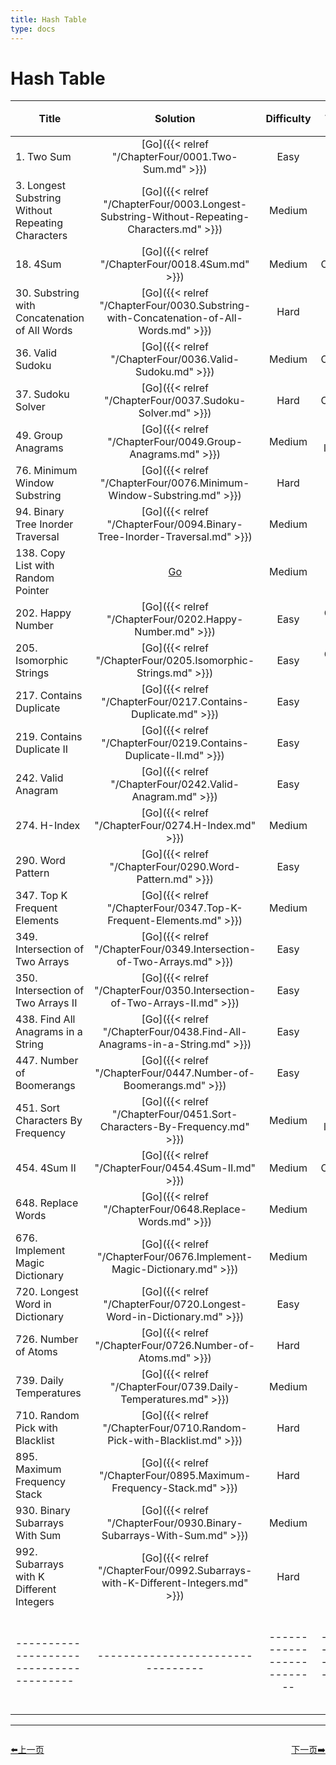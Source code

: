 ```yaml
---
title: Hash Table
type: docs
---
```


# Hash Table

| Title | Solution | Difficulty | Time | Space |收藏| 
| ----- | :--------: | :----------: | :----: | :-----: | :-----: |
|1. Two Sum | [Go]({{< relref "/ChapterFour/0001.Two-Sum.md" >}})| Easy | O(n)| O(n)||
|3. Longest Substring Without Repeating Characters  | [Go]({{< relref "/ChapterFour/0003.Longest-Substring-Without-Repeating-Characters.md" >}})| Medium | O(n)| O(1)|❤️|
|18. 4Sum  | [Go]({{< relref "/ChapterFour/0018.4Sum.md" >}})| Medium | O(n^3)| O(n^2)|❤️|
|30. Substring with Concatenation of All Words | [Go]({{< relref "/ChapterFour/0030.Substring-with-Concatenation-of-All-Words.md" >}})| Hard | O(n)| O(n)|❤️|
|36. Valid Sudoku | [Go]({{< relref "/ChapterFour/0036.Valid-Sudoku.md" >}})| Medium | O(n^2)| O(n^2)||
|37. Sudoku Solver  | [Go]({{< relref "/ChapterFour/0037.Sudoku-Solver.md" >}})| Hard | O(n^2)| O(n^2)|❤️|
|49. Group Anagrams | [Go]({{< relref "/ChapterFour/0049.Group-Anagrams.md" >}})| Medium | O(n log n)| O(n)||
|76. Minimum Window Substring | [Go]({{< relref "/ChapterFour/0076.Minimum-Window-Substring.md" >}})| Hard | O(n)| O(n)|❤️|
|94. Binary Tree Inorder Traversal | [Go]({{< relref "/ChapterFour/0094.Binary-Tree-Inorder-Traversal.md" >}})| Medium | O(n)| O(1)||
|138. Copy List with Random Pointer | [Go]()| Medium | O(n)| O(1)||
|202. Happy Number | [Go]({{< relref "/ChapterFour/0202.Happy-Number.md" >}})| Easy | O(log n)| O(1)||
|205. Isomorphic Strings  | [Go]({{< relref "/ChapterFour/0205.Isomorphic-Strings.md" >}})| Easy | O(log n)| O(n)||
|217. Contains Duplicate  | [Go]({{< relref "/ChapterFour/0217.Contains-Duplicate.md" >}})| Easy | O(n)| O(n)||
|219. Contains Duplicate II  | [Go]({{< relref "/ChapterFour/0219.Contains-Duplicate-II.md" >}})| Easy | O(n)| O(n)||
|242. Valid Anagram  | [Go]({{< relref "/ChapterFour/0242.Valid-Anagram.md" >}})| Easy | O(n)| O(n) ||
|274. H-Index  | [Go]({{< relref "/ChapterFour/0274.H-Index.md" >}})| Medium |  O(n)| O(n) ||
|290. Word Pattern | [Go]({{< relref "/ChapterFour/0290.Word-Pattern.md" >}})| Easy |  O(n)| O(n) ||
|347. Top K Frequent Elements  | [Go]({{< relref "/ChapterFour/0347.Top-K-Frequent-Elements.md" >}})| Medium |  O(n)| O(n) ||
|349. Intersection of Two Arrays  | [Go]({{< relref "/ChapterFour/0349.Intersection-of-Two-Arrays.md" >}})| Easy | O(n)| O(n) ||
|350. Intersection of Two Arrays II | [Go]({{< relref "/ChapterFour/0350.Intersection-of-Two-Arrays-II.md" >}})| Easy | O(n)| O(n) ||
|438. Find All Anagrams in a String | [Go]({{< relref "/ChapterFour/0438.Find-All-Anagrams-in-a-String.md" >}})| Easy | O(n)| O(1) ||
|447. Number of Boomerangs | [Go]({{< relref "/ChapterFour/0447.Number-of-Boomerangs.md" >}})| Easy | O(n)| O(1) ||
|451. Sort Characters By Frequency  | [Go]({{< relref "/ChapterFour/0451.Sort-Characters-By-Frequency.md" >}})| Medium | O(n log n)| O(1) ||
|454. 4Sum II | [Go]({{< relref "/ChapterFour/0454.4Sum-II.md" >}})| Medium | O(n^2)| O(n) ||
|648. Replace Words  | [Go]({{< relref "/ChapterFour/0648.Replace-Words.md" >}})| Medium | O(n)| O(n) ||
|676. Implement Magic Dictionary | [Go]({{< relref "/ChapterFour/0676.Implement-Magic-Dictionary.md" >}})| Medium | O(n)| O(n) ||
|720. Longest Word in Dictionary | [Go]({{< relref "/ChapterFour/0720.Longest-Word-in-Dictionary.md" >}})| Easy | O(n)| O(n) ||
|726. Number of Atoms  | [Go]({{< relref "/ChapterFour/0726.Number-of-Atoms.md" >}})| Hard | O(n)| O(n) |❤️|
|739. Daily Temperatures | [Go]({{< relref "/ChapterFour/0739.Daily-Temperatures.md" >}})| Medium | O(n)| O(n) ||
|710. Random Pick with Blacklist | [Go]({{< relref "/ChapterFour/0710.Random-Pick-with-Blacklist.md" >}})| Hard | O(n)| O(n)  ||
|895. Maximum Frequency Stack | [Go]({{< relref "/ChapterFour/0895.Maximum-Frequency-Stack.md" >}})| Hard | O(n)| O(n)  ||
|930. Binary Subarrays With Sum | [Go]({{< relref "/ChapterFour/0930.Binary-Subarrays-With-Sum.md" >}})| Medium | O(n)| O(n)  |❤️|
|992. Subarrays with K Different Integers | [Go]({{< relref "/ChapterFour/0992.Subarrays-with-K-Different-Integers.md" >}})| Hard | O(n)| O(n)  |❤️|
|---------------------------------------|---------------------------------|--------------------------|-----------------------|-----------|--------|


----------------------------------------------
<div style="display: flex;justify-content: space-between;align-items: center;">
<p><a href="https://books.halfrost.com/leetcode/ChapterTwo/Math/">⬅️上一页</a></p>
<p><a href="https://books.halfrost.com/leetcode/ChapterTwo/Sort/">下一页➡️</a></p>
</div>